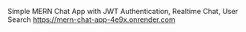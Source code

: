Simple MERN Chat App with JWT Authentication, Realtime Chat, User Search
https://mern-chat-app-4e9x.onrender.com
